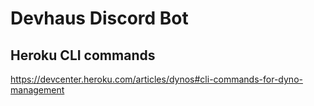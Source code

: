 # Devhaus Discord Bot

## Heroku CLI commands
https://devcenter.heroku.com/articles/dynos#cli-commands-for-dyno-management
